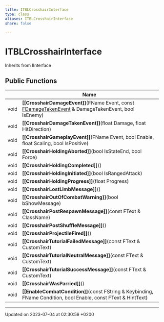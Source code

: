 ```yaml
---
title: ITBLCrosshairInterface
type: class
aliases: ITBLCrosshairInterface
share: false

---
```


# ITBLCrosshairInterface





Inherits from IInterface

## Public Functions

|                | Name           |
| -------------- | -------------- |
| void | **[[CrosshairDamageEvent]]**(FName Event, const [FDamageTakenEvent](/docs/SDK/Source/Classes/structFDamageTakenEvent.md) & DamageTakenEvent, bool IsEnemy) |
| void | **[[CrosshairDamageTakenEvent]]**(float Damage, float HitDirection) |
| void | **[[CrosshairGameplayEvent]]**(FName Event, bool Enable, float Scaling, bool IsPositive) |
| void | **[[CrosshairHoldingAborted]]**(bool IsStateEnd, bool Force) |
| void | **[[CrosshairHoldingCompleted]]**() |
| void | **[[CrosshairHoldingInitiated]]**(bool IsRangedAttack) |
| void | **[[CrosshairHoldingProgress]]**(float Progress) |
| void | **[[CrosshairLostLimbMessage]]**() |
| void | **[[CrosshairOutOfCombatWarning]]**(bool bShowMessage) |
| void | **[[CrosshairPostRespawnMessage]]**(const FText & ClassName) |
| void | **[[CrosshairPostShuffleMessage]]**() |
| void | **[[CrosshairProjectileFired]]**() |
| void | **[[CrosshairTutorialFailedMessage]]**(const FText & CustomText) |
| void | **[[CrosshairTutorialNeutralMessage]]**(const FText & CustomText) |
| void | **[[CrosshairTutorialSuccessMessage]]**(const FText & CustomText) |
| void | **[[CrosshairWasParried]]**() |
| void | **[[EnableCombatCondition]]**(const FString & Keybinding, FName Condition, bool Enable, const FText & HintText) |

-------------------------------

Updated on 2023-07-04 at 02:30:59 +0200